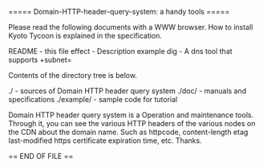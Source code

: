 
===== Domain-HTTP-header-query-system: a handy tools =====

Please read the following documents with a WWW browser.
How to install Kyoto Tycoon is explained in the specification.

README - this file 
effect - Description example 
dig    - A dns tool that supports +subnet=

Contents of the directory tree is below.

./         - sources of Domain HTTP header query system 
./doc/     - manuals and specifications 
./example/ - sample code for tutorial


Domain HTTP header query system is a Operation and maintenance tools.
Through it, you can see the various HTTP headers of the various nodes on the CDN about the domain name.
Such as httpcode, content-length etag last-modified https certificate expiration time, etc.
Thanks.

== END OF FILE ==

